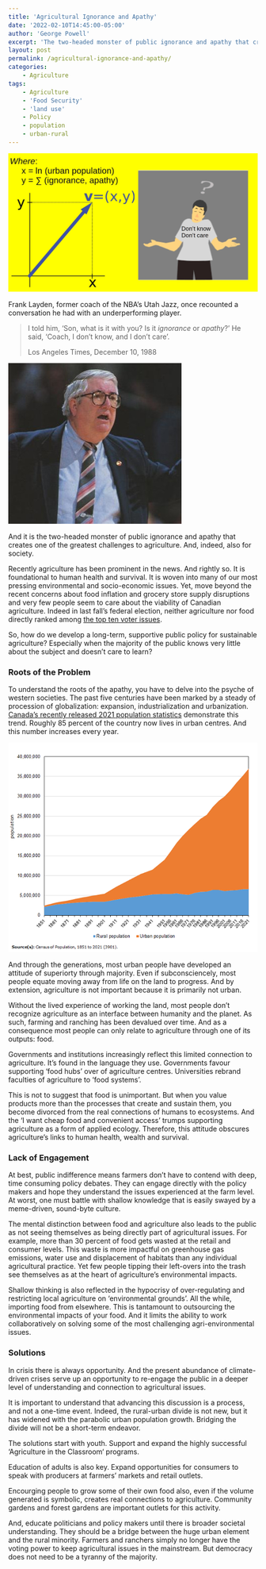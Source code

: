 ```yaml
---
title: 'Agricultural Ignorance and Apathy'
date: '2022-02-10T14:45:00-05:00'
author: 'George Powell'
excerpt: 'The two-headed monster of public ignorance and apathy that creates one of the greatest challenges to agriculture. And, indeed, also for society.'
layout: post
permalink: /agricultural-ignorance-and-apathy/
categories:
    - Agriculture
tags:
    - Agriculture
    - 'Food Security'
    - 'land use'
    - Policy
    - population
    - urban-rural
---
```

![Don't Know, Don't Care](/assets/images/Agricultural-Ignorance-and-Apathy.jpg)

Frank Layden, former coach of the NBA’s Utah Jazz, once recounted a conversation he had with an underperforming player.

> I told him, ‘Son, what is it with you? Is it *ignorance* or *apathy*?’ He said, ‘Coach, I don’t know, and I don’t care’.
> 
> Los Angeles Times, December 10, 1988

![Frank Layden, c. 1988](/assets/images/Frank_Layden_1988-89.jpg)

And it is the two-headed monster of public ignorance and apathy that creates one of the greatest challenges to agriculture. And, indeed, also for society.

Recently agriculture has been prominent in the news. And rightly so. It is foundational to human health and survival. It is woven into many of our most pressing environmental and socio-economic issues. Yet, move beyond the recent concerns about food inflation and grocery store supply disruptions and very few people seem to care about the viability of Canadian agriculture. Indeed in last fall’s federal election, neither agriculture nor food directly ranked among [the top ten voter issues](https://angusreid.org/federal-election-top-issues/).

So, how do we develop a long-term, supportive public policy for sustainable agriculture? Especially when the majority of the public knows very little about the subject and doesn’t care to learn?

### Roots of the Problem

To understand the roots of the apathy, you have to delve into the psyche of western societies. The past five centuries have been marked by a steady of procession of globalization: expansion, industrialization and urbanization. [Canada’s recently released 2021 population statistics](https://www12.statcan.gc.ca/census-recensement/2021/dp-pd/index-eng.cfm) demonstrate this trend. Roughly 85 percent of the country now lives in urban centres. And this number increases every year.

![Rural-Urban Divide](/assets/images/can-population-split.png)

And through the generations, most urban people have developed an attitude of superiorty through majority. Even if subconsciencely, most people equate moving away from life on the land to progress. And by extension, agriculture is not important because it is primarily not urban.

Without the lived experience of working the land, most people don’t recognize agriculture as an interface between humanity and the planet. As such, farming and ranching has been devalued over time. And as a consequence most people can only relate to agriculture through one of its outputs: food.

Governments and institutions increasingly reflect this limited connection to agriculture. It’s found in the language they use. Governments favour supporting ‘food hubs’ over of agriculture centres. Universities rebrand faculties of agriculture to ‘food systems’.

This is not to suggest that food is unimportant. But when you value products more than the processes that create and sustain them, you become divorced from the real connections of humans to ecosystems. And the ‘I want cheap food and convenient access’ trumps supporting agriculture as a form of applied ecology. Therefore, this attitude obscures agriculture’s links to human health, wealth and survival.

### Lack of Engagement

At best, public indifference means farmers don’t have to contend with deep, time consuming policy debates. They can engage directly with the policy makers and hope they understand the issues experienced at the farm level. At worst, one must battle with shallow knowledge that is easily swayed by a meme-driven, sound-byte culture.

The mental distinction between food and agriculture also leads to the public as not seeing themselves as being directly part of agricultural issues. For example, more than 30 percent of food gets wasted at the retail and consumer levels. This waste is more impactful on greenhouse gas emissions, water use and displacement of habitats than any individual agricultural practice. Yet few people tipping their left-overs into the trash see themselves as at the heart of agriculture’s environmental impacts.

Shallow thinking is also reflected in the hypocrisy of over-regulating and restricting local agriculture on ‘environmental grounds’. All the while, importing food from elsewhere. This is tantamount to outsourcing the environmental impacts of your food. And it limits the ability to work collaboratively on solving some of the most challenging agri-environmental issues.

### Solutions

In crisis there is always opportunity. And the present abundance of climate-driven crises serve up an opportunity to re-engage the public in a deeper level of understanding and connection to agricultural issues.

It is important to understand that advancing this discussion is a process, and not a one-time event. Indeed, the rural-urban divide is not new, but it has widened with the parabolic urban population growth. Bridging the divide will not be a short-term endeavor.

The solutions start with youth. Support and expand the highly successful ‘Agriculture in the Classroom‘ programs.

Education of adults is also key. Expand opportunities for consumers to speak with producers at farmers’ markets and retail outlets.

Encourging people to grow some of their own food also, even if the volume generated is symbolic, creates real connections to agriculture. Community gardens and forest gardens are important outlets for this activity.

And, educate politicians and policy makers until there is broader societal understanding. They should be a bridge between the huge urban element and the rural minority. Farmers and ranchers simply no longer have the voting power to keep agricultural issues in the mainstream. But democracy does not need to be a tyranny of the majority.
